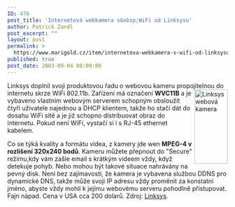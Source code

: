 ```yaml
---
ID: 476
post_title: 'Internetová webkamera s&nbsp;WiFi od Linksysu'
author: Patrick Zandl
post_excerpt: ""
layout: post
permalink: >
  https://www.marigold.cz/item/internetova-webkamera-s-wifi-od-linksysu
published: true
post_date: 2003-09-04 08:00:00
---
```

<P>Linksys doplnil svoji produktovou řadu o webovou kameru propojitelnou do internetu skrze <IMG height=170 alt="Linksys webová kamera" src="/wp-content/uploads/linksyscam.jpg" width=76 align=right>WiFi 802.11b. Zařízení má označení <STRONG>WVC11B</STRONG> a je vybaveno vlastním webovým serverem schopným obsloužit čtyři uživatele najednou&#160;a DHCP klientem, takže ho stačí dát do dosahu WiFi sítě a je již schopno distribuovat obraz do internetu. Pokud není WiFi, vystačí si i s RJ-45 ethernet kabelem.</P>
<P>Co se týká kvality a formátu videa, z kamery jde wen <STRONG>MPEG-4 v rozlišení 320x240 bodů</STRONG>. Kameru můžete přepnout do "Secure" režimu,kdy vám zašle email s krátkým videem vždy, když detekuje pohyb. Nebo mohou být takové situace nahrávány na pevný disk. Není bez zajímavosti, že kamera je vybavena službou DDNS pro dynamické DNS, takže může svoji IP adresu vždy proměnit za konstatní jméno, abyste vždy mohli k jejímu webovému serveru pohodlně přistupovat. Fajn nápad. Cena v USA cca 200 dolarů. Zdroj: <A href="http://www.linksys.com/products/product.asp?grid=33&amp;scid=38&amp;prid=566" target=_blank>Linksys</A>.</P>
<P>&#160;</P>